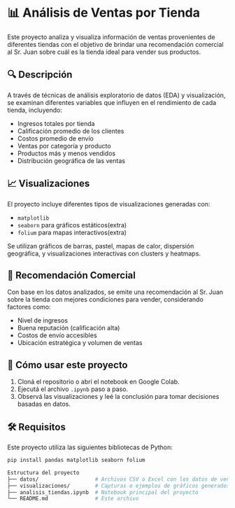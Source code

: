 # 📊 Análisis de Ventas por Tienda

Este proyecto analiza y visualiza información de ventas provenientes de diferentes tiendas con el objetivo de brindar una recomendación comercial al Sr. Juan sobre cuál es la tienda ideal para vender sus productos.

## 🔍 Descripción

A través de técnicas de análisis exploratorio de datos (EDA) y visualización, se examinan diferentes variables que influyen en el rendimiento de cada tienda, incluyendo:

- Ingresos totales por tienda
- Calificación promedio de los clientes
- Costos promedio de envío
- Ventas por categoría y producto
- Productos más y menos vendidos
- Distribución geográfica de las ventas

## 📈 Visualizaciones

El proyecto incluye diferentes tipos de visualizaciones generadas con:
- `matplotlib`
- `seaborn` para gráficos estáticos(extra)
- `folium` para mapas interactivos(extra)

Se utilizan gráficos de barras, pastel, mapas de calor, dispersión geográfica, y visualizaciones interactivas con clusters y heatmaps.

## 🧭 Recomendación Comercial

Con base en los datos analizados, se emite una recomendación al Sr. Juan sobre la tienda con mejores condiciones para vender, considerando factores como:

- Nivel de ingresos
- Buena reputación (calificación alta)
- Costos de envío accesibles
- Ubicación estratégica y volumen de ventas

## 🚀 Cómo usar este proyecto

1. Cloná el repositorio o abrí el notebook en Google Colab.
2. Ejecutá el archivo `.ipynb` paso a paso.
3. Observá las visualizaciones y leé la conclusión para tomar decisiones basadas en datos.

## 🛠️ Requisitos

Este proyecto utiliza las siguientes bibliotecas de Python:

```bash
pip install pandas matplotlib seaborn folium

Estructura del proyecto
├── datos/                  # Archivos CSV o Excel con los datos de ventas
├── visualizaciones/        # Capturas o ejemplos de gráficos generados
├── analisis_tiendas.ipynb  # Notebook principal del proyecto
└── README.md               # Este archivo

